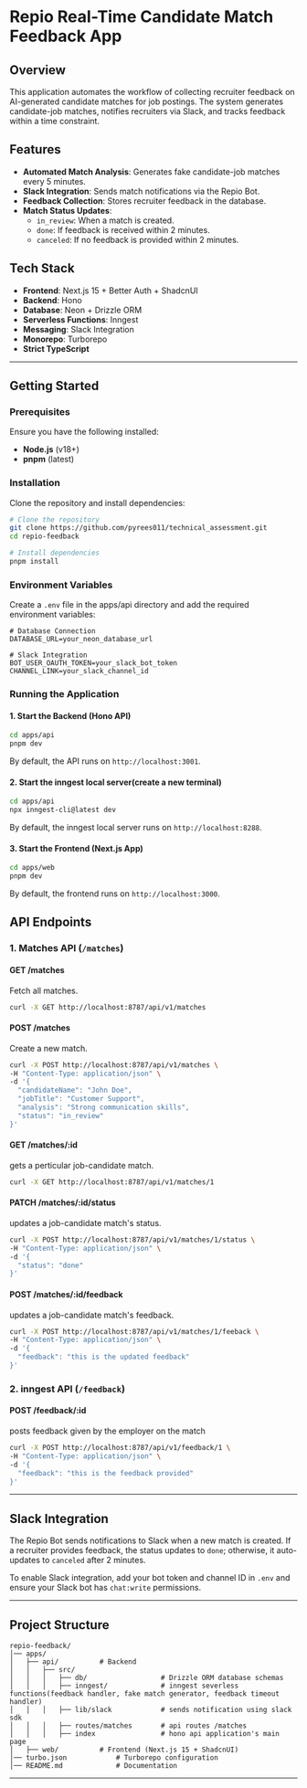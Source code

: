 # Repio Real-Time Candidate Match Feedback App

## Overview

This application automates the workflow of collecting recruiter feedback on AI-generated candidate matches for job postings. The system generates candidate-job matches, notifies recruiters via Slack, and tracks feedback within a time constraint.

## Features

- **Automated Match Analysis**: Generates fake candidate-job matches every 5 minutes.
- **Slack Integration**: Sends match notifications via the Repio Bot.
- **Feedback Collection**: Stores recruiter feedback in the database.
- **Match Status Updates**:
  - `in_review`: When a match is created.
  - `done`: If feedback is received within 2 minutes.
  - `canceled`: If no feedback is provided within 2 minutes.

## Tech Stack

- **Frontend**: Next.js 15 + Better Auth + ShadcnUI
- **Backend**: Hono
- **Database**: Neon + Drizzle ORM
- **Serverless Functions**: Inngest
- **Messaging**: Slack Integration
- **Monorepo**: Turborepo
- **Strict TypeScript**

---

## Getting Started

### Prerequisites

Ensure you have the following installed:

- **Node.js** (v18+)
- **pnpm** (latest)

### Installation

Clone the repository and install dependencies:

```sh
# Clone the repository
git clone https://github.com/pyrees011/technical_assessment.git
cd repio-feedback

# Install dependencies
pnpm install
```

### Environment Variables

Create a `.env` file in the apps/api directory and add the required environment variables:

```env
# Database Connection
DATABASE_URL=your_neon_database_url

# Slack Integration
BOT_USER_OAUTH_TOKEN=your_slack_bot_token
CHANNEL_LINK=your_slack_channel_id
```

### Running the Application

#### **1. Start the Backend (Hono API)**

```sh
cd apps/api
pnpm dev
```

By default, the API runs on `http://localhost:3001`.

#### **2. Start the inngest local server(create a new terminal)**

```sh
cd apps/api
npx inngest-cli@latest dev
```

By default, the inngest local server runs on `http://localhost:8288`.

#### **3. Start the Frontend (Next.js App)**

```sh
cd apps/web
pnpm dev
```

By default, the frontend runs on `http://localhost:3000`.

## API Endpoints

### **1. Matches API** (`/matches`)

#### **GET /matches**

Fetch all matches.

```sh
curl -X GET http://localhost:8787/api/v1/matches
```

#### **POST /matches**

Create a new match.

```sh
curl -X POST http://localhost:8787/api/v1/matches \
-H "Content-Type: application/json" \
-d '{
  "candidateName": "John Doe",
  "jobTitle": "Customer Support",
  "analysis": "Strong communication skills",
  "status": "in_review"
}'
```

#### **GET /matches/:id**

gets a perticular job-candidate match.

```sh
curl -X GET http://localhost:8787/api/v1/matches/1
```

#### **PATCH /matches/:id/status**

updates a job-candidate match's status.

```sh
curl -X POST http://localhost:8787/api/v1/matches/1/status \
-H "Content-Type: application/json" \
-d '{
  "status": "done"
}'
```

#### **POST /matches/:id/feedback**

updates a job-candidate match's feedback.

```sh
curl -X POST http://localhost:8787/api/v1/matches/1/feeback \
-H "Content-Type: application/json" \
-d '{
  "feedback": "this is the updated feedback"
}'
```

### **2. inngest API** (`/feedback`)

#### **POST /feedback/:id**

posts feedback given by the employer on the match

```sh
curl -X POST http://localhost:8787/api/v1/feedback/1 \
-H "Content-Type: application/json" \
-d '{
  "feedback": "this is the feedback provided"
}'
```

---

## Slack Integration

The Repio Bot sends notifications to Slack when a new match is created. If a recruiter provides feedback, the status updates to `done`; otherwise, it auto-updates to `canceled` after 2 minutes.

To enable Slack integration, add your bot token and channel ID in `.env` and ensure your Slack bot has `chat:write` permissions.

---

## Project Structure

```
repio-feedback/
│── apps/
│   ├── api/          # Backend
│   │   ├── src/
│   │   │   ├── db/                  # Drizzle ORM database schemas
│   │   │   ├── inngest/             # inngest severless functions(feedback handler, fake match generator, feedback timeout handler)
│   │   │   ├── lib/slack            # sends notification using slack sdk
│   │   │   ├── routes/matches       # api routes /matches
│   │   │   ├── index                # hono api application's main page
│   ├── web/          # Frontend (Next.js 15 + ShadcnUI)
│── turbo.json            # Turborepo configuration
│── README.md             # Documentation
```

---


